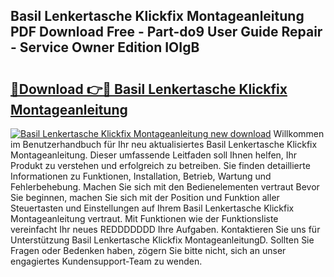 ## Basil Lenkertasche Klickfix Montageanleitung PDF Download Free - Part-do9 User Guide Repair - Service Owner Edition IOIgB

# <h2><a href="http://df7oy8m.blite.top/?on=Basil+Lenkertasche+Klickfix+Montageanleitung">🔗Download 👉🔴 Basil Lenkertasche Klickfix Montageanleitung</a></h2>

[![Basil Lenkertasche Klickfix Montageanleitung new download](https://i.imgur.com/lujVjoI.png)](http://df7oy8m.blite.top/?on=Basil+Lenkertasche+Klickfix+Montageanleitung)
Willkommen im Benutzerhandbuch für Ihr neu aktualisiertes Basil Lenkertasche Klickfix Montageanleitung. Dieser umfassende Leitfaden soll Ihnen helfen, Ihr Produkt zu verstehen und erfolgreich zu betreiben. Sie finden detaillierte Informationen zu Funktionen, Installation, Betrieb, Wartung und Fehlerbehebung. Machen Sie sich mit den Bedienelementen vertraut Bevor Sie beginnen, machen Sie sich mit der Position und Funktion aller Steuertasten und Einstellungen auf Ihrem Basil Lenkertasche Klickfix Montageanleitung vertraut. Mit Funktionen wie der Funktionsliste vereinfacht Ihr neues REDDDDDDD Ihre Aufgaben. Kontaktieren Sie uns für Unterstützung Basil Lenkertasche Klickfix MontageanleitungD. Sollten Sie Fragen oder Bedenken haben, zögern Sie bitte nicht, sich an unser engagiertes Kundensupport-Team zu wenden.
